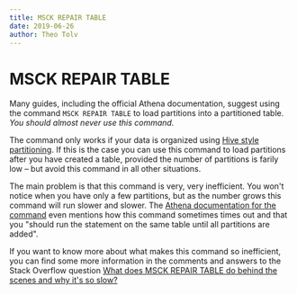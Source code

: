 ```yaml
---
title: MSCK REPAIR TABLE
date: 2019-06-26
author: Theo Tolv
---
```

# MSCK REPAIR TABLE

Many guides, including the official Athena documentation, suggest using the command `MSCK REPAIR TABLE` to load partitions into a partitioned table. _You should almost never use this command._

The command only works if your data is organized using [Hive style partitioning](hive_style_partitioning.md). If this is the case you can use this command to load partitions after you have created a table, provided the number of partitions is farily low – but avoid this command in all other situations.

The main problem is that this command is very, very inefficient. You won't notice when you have only a few partitions, but as the number grows this command will run slower and slower. The [Athena documentation for the command](https://docs.aws.amazon.com/athena/latest/ug/msck-repair-table.html) even mentions how this command sometimes times out and that you "should run the statement on the same table until all partitions are added".

If you want to know more about what makes this command so inefficient, you can find some more information in the comments and answers to the Stack Overflow question [What does MSCK REPAIR TABLE do behind the scenes and why it's so slow?](https://stackoverflow.com/questions/53667639/what-does-msck-repair-table-do-behind-the-scenes-and-why-its-so-slow)
